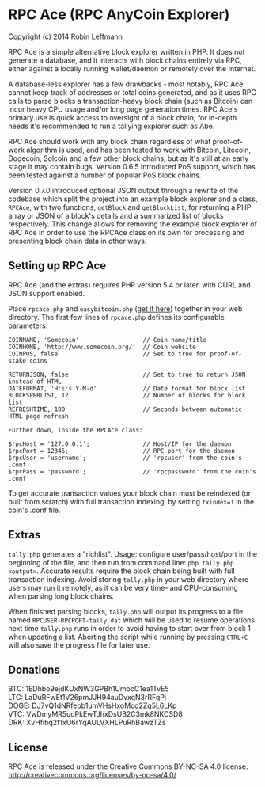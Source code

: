 RPC Ace (RPC AnyCoin Explorer)
==============================

Copyright (c) 2014 Robin Leffmann

RPC Ace is a simple alternative block explorer written in PHP. It does not generate a database, and it interacts with block chains entirely via RPC, either against a locally running wallet/daemon or remotely over the Internet.

A database-less explorer has a few drawbacks - most notably, RPC Ace cannot keep track of addresses or total coins generated, and as it uses RPC calls to parse blocks a transaction-heavy block chain (such as Bitcoin) can incur heavy CPU usage and/or long page generation times. RPC Ace's primary use is quick access to oversight of a block chain; for in-depth needs it's recommended to run a tallying explorer such as Abe.

RPC Ace should work with any block chain regardless of what proof-of-work algorithm is used, and has been tested to work with Bitcoin, Litecoin, Dogecoin, Solcoin and a few other block chains, but as it's still at an early stage it may contain bugs. Version 0.6.5 introduced PoS support, which has been tested against a number of popular PoS block chains.

Version 0.7.0 introduced optional JSON output through a rewrite of the codebase which split the project into an example block explorer and a class, `RPCAce`, with two functions, `getBlock` and `getBlockList`, for returning a PHP array or JSON of a block's details and a summarized list of blocks respectively. This change allows for removing the example block explorer of RPC Ace in order to use the RPCAce class on its own for processing and presenting block chain data in other ways.

Setting up RPC Ace
------------------

RPC Ace (and the extras) requires PHP version 5.4 or later, with CURL and JSON support enabled.

Place `rpcace.php` and `easybitcoin.php` ([get it here](https://github.com/aceat64/EasyBitcoin-PHP)) together in your web directory. The first few lines of `rpcace.php` defines its configurable parameters:

    COINNAME, 'Somecoin'                  // Coin name/title
    COINHOME, 'http://www.somecoin.org/'  // Coin website
    COINPOS, false                        // Set to true for proof-of-stake coins
    
    RETURNJSON, false                     // Set to true to return JSON instead of HTML
    DATEFORMAT, 'H:i:s Y-M-d'             // Date format for block list
    BLOCKSPERLIST, 12                     // Number of blocks for block list
    REFRESHTIME, 180                      // Seconds between automatic HTML page refresh
    
    Further down, inside the RPCAce class:
    
    $rpcHost = '127.0.0.1';               // Host/IP for the daemon
    $rpcPort = 12345;                     // RPC port for the daemon
    $rpcUser = 'username';                // 'rpcuser' from the coin's .conf
    $rpcPass = 'password';                // 'rpcpassword' from the coin's .conf


To get accurate transaction values your block chain must be reindexed (or built from scratch) with full transaction indexing, by setting `txindex=1` in the coin's .conf file.


Extras
------

`tally.php` generates a "richlist". Usage: configure user/pass/host/port in the beginning of the file, and then run from command line: `php tally.php <output>`. Accurate results require the block chain being built with full transaction indexing. Avoid storing `tally.php` in your web directory where users may run it remotely, as it can be very time- and CPU-consuming when parsing long block chains.

When finished parsing blocks, `tally.php` will output its progress to a file named `RPCUSER-RPCPORT-tally.dat` which will be used to resume operations next time `tally.php` runs in order to avoid having to start over from block 1 when updating a list. Aborting the script while running by pressing `CTRL+C` will also save the progress file for later use.


Donations
---------

BTC: 1EDhbo9ejdKUxNW3GPBh1UmocC1ea1TvE5  
LTC: LaDuRFwEt1V26pmJJH94auDvxqN3rRFqPj  
DOGE: DJ7vQ1dNRfebb1umVHsHxoMcd2Zq5L6LKp  
VTC: VwDmyMR5udPkEwTJhxDsUB2C3mk8NKCSD8  
DRK: XvHfibq2f1xU6rYqAULVXHLPuRhBawzTZs  


License
-------

RPC Ace is released under the Creative Commons BY-NC-SA 4.0 license: http://creativecommons.org/licenses/by-nc-sa/4.0/
